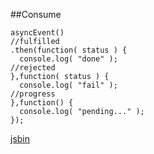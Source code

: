 ##Consume

    asyncEvent()
    //fulfilled
    .then(function( status ) {
      console.log( "done" );
    //rejected
    },function( status ) {
      console.log( "fail" );
    //progress
    },function() {
      console.log( "pending..." );
    });

<a href="http://jsbin.com/UVixOFay/2/edit?js,console" target="_blank">jsbin</a>